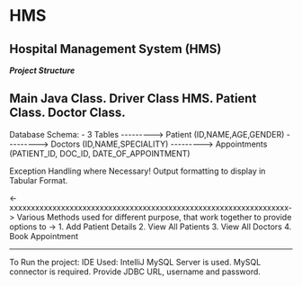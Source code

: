 # HMS

Hospital Management System (HMS)
---------------------------------

_**Project Structure**_

Main Java Class.
Driver Class HMS.
Patient Class.
Doctor Class.
---------------------------------
Database Schema: -
3 Tables
--------->  Patient (ID,NAME,AGE,GENDER)
--------->  Doctors (ID,NAME,SPECIALITY)
--------->  Appointments (PATIENT_ID, DOC_ID, DATE_OF_APPOINTMENT)

Exception Handling where Necessary!
Output formatting to display in Tabular Format.

<-xxxxxxxxxxxxxxxxxxxxxxxxxxxxxxxxxxxxxxxxxxxxxxxxxxxxxxxxxxxxxxxxx->
Various Methods used for different purpose,
that work together to provide options to ->
                                            1. Add Patient Details
                                            2. View All Patients
                                            3. View All Doctors
                                            4. Book Appointment

----------------------------------------------------------------------

To Run the project:
IDE Used: IntelliJ
MySQL Server is used.
MySQL connector is required.
Provide JDBC URL, username and password.
